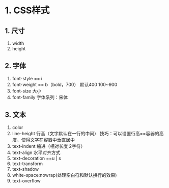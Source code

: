 # 1. CSS样式
## 1. 尺寸
1. width
2. height
## 2. 字体
1. font-style == i
2. font-weight == b（bold，700） 默认400  100~900
3. font-size  大小
4. font-family 字体系列：宋体
## 3. 文本
1. color
2. line-height 行高（文字默认在一行的中间） 技巧：可以设置行高==容器的高度，使得文字在容器中垂直居中
3. text-indent 缩进（相对长度 2字符）
4. text-align  水平对齐方式
5. text-decoration ==u | s
6. text-transform
7. text-shadow
8. white-space:nowrap(处理空白符和默认换行的效果)
9. text-overflow